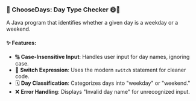 ### 📆 ChooseDays: Day Type Checker 🌞🌙  
A Java program that identifies whether a given day is a weekday or a weekend.

#### ✨ Features:  
- 🔠 **Case-Insensitive Input**: Handles user input for day names, ignoring case.  
- 🔄 **Switch Expression**: Uses the modern `switch` statement for cleaner code.  
- 🗓️ **Day Classification**: Categorizes days into "weekday" or "weekend."  
- ❌ **Error Handling**: Displays "Invalid day name" for unrecognized input.  
